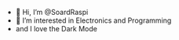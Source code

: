 - 👋 Hi, I’m @SoardRaspi
- 👀 I’m interested in Electronics and Programming
- and I love the Dark Mode

<!---
SoardRaspi/SoardRaspi is a ✨ special ✨ repository because its `README.md` (this file) appears on your GitHub profile.
You can click the Preview link to take a look at your changes.
--->
